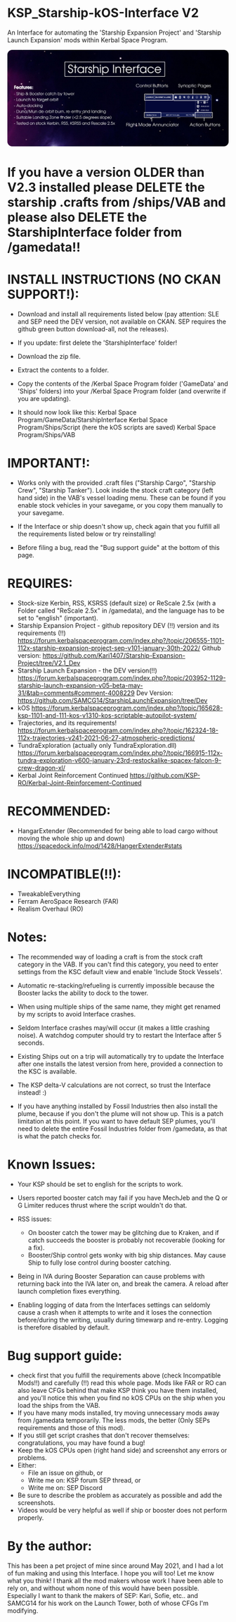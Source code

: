 # KSP_Starship-kOS-Interface V2
An Interface for automating the 'Starship Expansion Project' and 'Starship Launch Expansion' mods within Kerbal Space Program.


![Alt text](/Infographic.png)

# If you have a version OLDER than V2.3 installed please DELETE the starship .crafts from /ships/VAB and please also DELETE the StarshipInterface folder from /gamedata!!

# INSTALL INSTRUCTIONS (NO CKAN SUPPORT!):
- Download and install all requirements listed below (pay attention: SLE and SEP need the DEV version, not available on CKAN. SEP requires the github green button download-all, not the releases).

- If you update: first delete the 'StarshipInterface' folder!

- Download the zip file.

- Extract the contents to a folder.

- Copy the contents of the /Kerbal Space Program folder ('GameData' and 'Ships' folders) into your /Kerbal Space Program folder (and overwrite if you are updating).

- It should now look like this:
    Kerbal Space Program/GameData/StarshipInterface
    Kerbal Space Program/Ships/Script  (here the kOS scripts are saved)
    Kerbal Space Program/Ships/VAB


# IMPORTANT!:
- Works only with the provided .craft files ("Starship Cargo", "Starship Crew", "Starship Tanker"). Look inside the stock craft category (left hand side) in the VAB's vessel loading menu. These can be found if you enable stock vehicles in your savegame, or you copy them manually to your savegame.

- If the Interface or ship doesn't show up, check again that you fulfill all the requirements listed below or try reinstalling!

- Before filing a bug, read the "Bug support guide" at the bottom of this page.

# REQUIRES:
- Stock-size Kerbin, RSS, KSRSS (default size) or ReScale 2.5x (with a Folder called "ReScale 2.5x" in /gamedata), and the language has to be set to "english" (important).
- Starship Expansion Project - github repository DEV (!!) version and its requirements (!!)
    https://forum.kerbalspaceprogram.com/index.php?/topic/206555-1101-112x-starship-expansion-project-sep-v101-january-30th-2022/
    Github version: https://github.com/Kari1407/Starship-Expansion-Project/tree/V2.1_Dev
- Starship Launch Expansion - the DEV version(!!)
    https://forum.kerbalspaceprogram.com/index.php?/topic/203952-1129-starship-launch-expansion-v05-beta-may-31/&tab=comments#comment-4008229
    Dev Version: https://github.com/SAMCG14/StarshipLaunchExpansion/tree/Dev
- kOS
    https://forum.kerbalspaceprogram.com/index.php?/topic/165628-ksp-1101-and-111-kos-v1310-kos-scriptable-autopilot-system/
- Trajectories, and its requirements!
    https://forum.kerbalspaceprogram.com/index.php?/topic/162324-18-112x-trajectories-v241-2021-06-27-atmospheric-predictions/
- TundraExploration (actually only TundraExploration.dll)
    https://forum.kerbalspaceprogram.com/index.php?/topic/166915-112x-tundra-exploration-v600-january-23rd-restockalike-spacex-falcon-9-crew-dragon-xl/
- Kerbal Joint Reinforcement Continued
    https://github.com/KSP-RO/Kerbal-Joint-Reinforcement-Continued

# RECOMMENDED:
- HangarExtender (Recommended for being able to load cargo without moving the whole ship up and down)
    https://spacedock.info/mod/1428/HangerExtender#stats

# INCOMPATIBLE(!!):
- TweakableEverything
- Ferram AeroSpace Research (FAR)
- Realism Overhaul (RO)


# Notes:
- The recommended way of loading a craft is from the stock craft category in the VAB. If you can't find this category, you need to enter settings from the KSC default view and enable 'Include Stock Vessels'.

- Automatic re-stacking/refueling is currently impossible because the Booster lacks the ability to dock to the tower.

- When using multiple ships of the same name, they might get renamed by my scripts to avoid Interface crashes.

- Seldom Interface crashes may/will occur (it makes a little crashing noise). A watchdog computer should try to restart the Interface after 5 seconds.

- Existing Ships out on a trip will automatically try to update the Interface after one installs the latest version from here, provided a connection to the KSC is available.

- The KSP delta-V calculations are not correct, so trust the Interface instead! :)

- If you have anything installed by Fossil Industries then also install the plume, because if you don't the plume will not show up. This is a patch limitation at this point. If you want to have default SEP plumes, you'll need to delete the entire Fossil Industries folder from /gamedata, as that is what the patch checks for.


# Known Issues:
- Your KSP should be set to english for the scripts to work.

- Users reported booster catch may fail if you have MechJeb and the Q or G Limiter reduces thrust where the script wouldn't do that.

- RSS issues:
    - On booster catch the tower may be glitching due to Kraken, and if catch succeeds the booster is probably not recoverable (looking for a fix).
    - Booster/Ship control gets wonky with big ship distances. May cause Ship to fully lose control during booster catching.

- Being in IVA during Booster Separation can cause problems with returning back into the IVA later on, and break the camera. A reload after launch completion fixes everything.

- Enabling logging of data from the Interfaces settings can seldomly cause a crash when it attempts to write and it loses the connection before/during the writing, usually during timewarp and re-entry. Logging is therefore disabled by default.



# Bug support guide:
- check first that you fulfill the requirements above (check Incompatible Mods!!) and carefully (!!) read this whole page. Mods like FAR or RO can also leave CFGs behind that make KSP think you have them installed, and you'll notice this when you find no kOS CPUs on the ship when you load the ships from the VAB.
- If you have many mods installed, try moving unnecessary mods away from /gamedata temporarily. The less mods, the better (Only SEPs requirements and those of this mod).
- If you still get script crashes that don't recover themselves: congratulations, you may have found a bug!
- Keep the kOS CPUs open (right hand side) and screenshot any errors or problems.
- Either:
    - File an issue on github, or
    - Write me on: KSP forum SEP thread, or
    - Write me on: SEP Discord
- Be sure to describe the problem as accurately as possible and add the screenshots.
- Videos would be very helpful as well if ship or booster does not perform properly.



# By the author:
This has been a pet project of mine since around May 2021, and I had a lot of fun making and using this Interface. I hope you will too! Let me know what you think! I thank all the mod makers whose work I have been able to rely on, and without whom none of this would have been possible. Especially I want to thank the makers of SEP: Kari, Sofie, etc.. and SAMCG14 for his work on the Launch Tower, both of whose CFGs I'm modifying.
